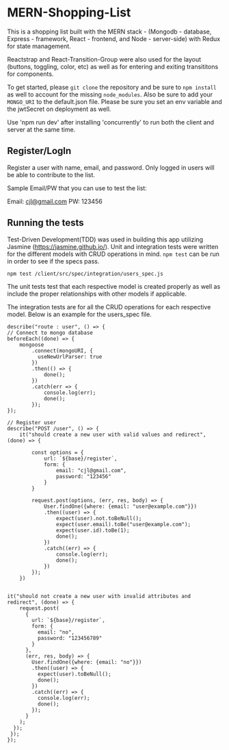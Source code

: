 # MERN-Shopping-List

This is a shopping list built with the MERN stack - (Mongodb - database, Express - framework, React - frontend, and Node - server-side) with Redux for state management.

Reactstrap and React-Transition-Group were also used for the layout (buttons, toggling, color, etc) as well as for entering 
and exiting transititons for components.

To get started, please `git clone` the repository and be sure to `npm install` as well to account for the missing `node_modules`. Also be sure to add your `MONGO_URI` to the default.json file. Please be sure you set an env variable and the jwtSecret on deployment as well. 

Use 'npm run dev' after installing 'concurrently' to run both the client and server at the same time. 

## Register/LogIn

Register a user with name, email, and password. Only logged in users will be able to contribute to the list.

Sample Email/PW that you can use to test the list:

Email: cjl@gmail.com
   PW: 123456


## Running the tests

Test-Driven Development(TDD) was used in building this app utilizing Jasmine (https://jasmine.github.io/). Unit and integration tests were written for the different models with CRUD operations in mind. `npm test` can be run in order to see if the specs pass.

`npm test /client/src/spec/integration/users_spec.js`

The unit tests test that each respective model is created properly as well as include the proper relationships with other models if applicable.

The integration tests are for all the CRUD operations for each respective model. Below is an example for the users_spec file.

    describe("route : user", () => {
    // Connect to mongo database
    beforeEach((done) => {
        mongoose
            .connect(mongoURI, {
              useNewUrlParser: true
            })
            .then(() => {
                done();
            })
            .catch(err => {
                console.log(err);
                done();
            });
    });

    // Register user
    describe("POST /user", () => {
        it("should create a new user with valid values and redirect", (done) => {

            const options = {
                url: `${base}/register`,
                form: {
                    email: "cjl@gmail.com",
                    password: "123456"
                }
            }

            request.post(options, (err, res, body) => {
                User.findOne({where: {email: "user@example.com"}})
                .then((user) => {
                    expect(user).not.toBeNull();
                    expect(user.email).toBe("user@example.com");
                    expect(user.id).toBe(1);
                    done();
                })
                .catch((err) => {
                    console.log(err);
                    done();
                })
            });
        })


    it("should not create a new user with invalid attributes and redirect", (done) => {
        request.post(
          {
            url: `${base}/register`,
            form: {
              email: "no",
              password: "123456789"
            }
          },
          (err, res, body) => {
            User.findOne({where: {email: "no"}})
            .then((user) => {
              expect(user).toBeNull();
              done();
            })
            .catch((err) => {
              console.log(err);
              done();
            });
          }
        );
      });
     });
    });
